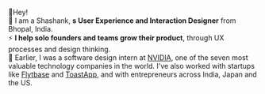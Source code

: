 👋Hey!  </b> <br>
👨 I am a Shashank, <b>s User Experience and Interaction Designer</b> from Bhopal, India. <br>
⚡ <b>I help solo founders and teams grow their product</b>, through UX processes and design thinking. <br>
💪 Earlier, I was a software design intern at <a href="https://www.nvidia.com/">NVIDIA</a>, one of the seven most valuable technology companies in the world. I've also worked with startups like <a href=https://flytbase.com>Flytbase</a> and <a href="https://toastapp.co/">ToastApp</a>, and with entrepreneurs across India, Japan and the US.
        
